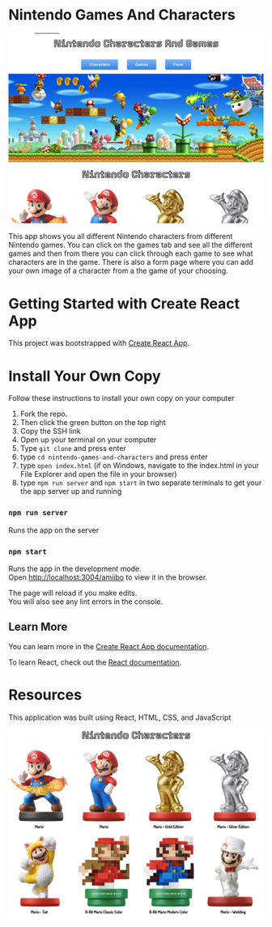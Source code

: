 # Nintendo Games And Characters

![image](src/images/app-image.png)

This app shows you all different Nintendo characters from different Nintendo games. You can click on the games tab and see all the different games and then from there you can click through each game to see what characters are in the game. There is also a form page where you can add your own image of a character from a the game of your choosing.

# Getting Started with Create React App

This project was bootstrapped with [Create React App](https://github.com/facebook/create-react-app).

# Install Your Own Copy
Follow these instructions to install your own copy on your computer

1. Fork the repo.
2. Then click the green button on the top right
3. Copy the SSH link
4. Open up your terminal on your computer
5. Type `git clone` and press enter
6. type `cd nintendo-games-and-characters` and press enter
7. type `open index.html` (if on Windows, navigate to the index.html in your File Explorer and open the file in your browser)
8. type `npm run server` and `npm start` in two separate terminals to get your the app server up and running

### `npm run server`
Runs the app on the server

### `npm start`

Runs the app in the development mode.\
Open [http://localhost:3004/amiibo](http://localhost:3004/amiibo) to view it in the browser.

The page will reload if you make edits.\
You will also see any lint errors in the console.

## Learn More

You can learn more in the [Create React App documentation](https://facebook.github.io/create-react-app/docs/getting-started).

To learn React, check out the [React documentation](https://reactjs.org/).



# Resources
This application was built using React, HTML, CSS, and JavaScript

![image](src/images/app-image-two.png)
